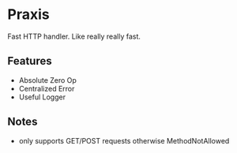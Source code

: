 # Praxis
Fast HTTP handler. Like really really fast.

## Features
  - Absolute Zero Op
  - Centralized Error
  - Useful Logger

## Notes
  - only supports GET/POST requests otherwise MethodNotAllowed